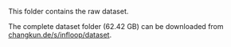 This folder contains the raw dataset.

The complete dataset folder (62.42 GB) can be downloaded from [changkun.de/s/infloop/dataset](https://changkun.de/s/infloop/dataset).